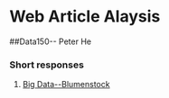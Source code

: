 # Web Article Alaysis 

##Data150-- Peter He 

### Short responses

1. [Big Data--Blumenstock](https://peter-he01.github.io/Blumenstock-Article/)
